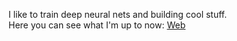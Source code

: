 I like to train deep neural nets and building cool stuff.               
Here you can see what I'm up to now:   [Web](https://sreedeep.netlify.app/)
